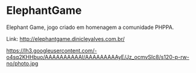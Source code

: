 # ElephantGame
Elephant Game, jogo criado em homenagem a comunidade PHPPA. 

Link: http://elephantgame.dinicleyalves.com.br/

https://lh3.googleusercontent.com/-o4sq2KHHbuo/AAAAAAAAAAI/AAAAAAAAAyE/Jz_ocmvSIc8/s120-p-rw-no/photo.jpg
